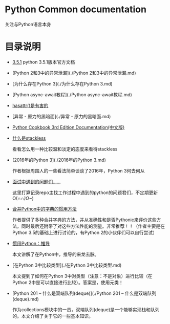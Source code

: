 # Python Common documentation

关注与Python语言本身

# 目录说明
- [3.5.1](./3.5.1/) 
    python 3.5.1版本官方文档

- [Python 2和3中的异常泄漏](./Python 2和3中的异常泄漏.md)
- [为什么存在Python 3](./为什么存在Python 3.md)
- [Python async-await教程](./Python async-await教程.md)
- [hasattr()是有害的](./hasattr()是有害的.md)
- [异常 - 原力的黑暗面](./异常 - 原力的黑暗面.md)
- [Python Cookbook 3rd Edition Documentation(中文版)](http://python3-cookbook.readthedocs.org/zh_CN/latest/index.html)
- [什么是stackless](./什么是stackless.md)

    看看怎么用一种比较温和淡定的态度来看待stackless

- [2016年的Python 3](./2016年的Python 3.md)         

    作者根据周围人的一些看法简单谈谈了2016年，Python 3何去何从

- [面试中遇到的问题们……](./面试中遇到的问题们…….ipynb)
    
    这里打算记录repo主找工作过程中遇到的python的问题君们，不定期更新O(∩_∩)O~_)

- [合并Python中的字典的惯用方法](./合并Python中的字典的惯用方法.md)
    
    作者提供了多种合并字典的方法，并从准确性和是否Pythonic来评价这些方法。同时最后还附带了对这些方法性能的测量。非常推荐！！（作者主要是在Python 3.5的基础上进行讨论的，有Python 2的小伙伴们可以自行尝试）

- [惯用Python：推导](./惯用Python：推导.md)

    本文讲解了在Python中，推导的来龙去脉。

- [在Python 3中比较类型](./在Python 3中比较类型.md)

    本文提到了如何在Python 3中对类型（注意：不是对象）进行比较（在Python 2中是可以直接进行比较）。答案是，使用元类！

- [Python 201 – 什么是双端队列(deque)](./Python 201 – 什么是双端队列(deque).md)

    作为collections模块中的一员，双端队列(deque)是一个能够实现栈和队列的。本文介绍了关于它的一些基本知识。
